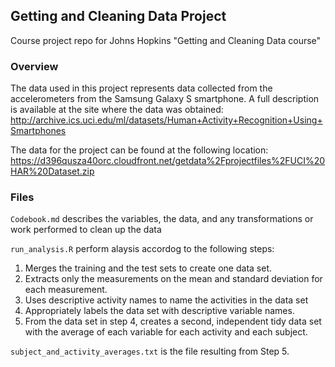 ## Getting and Cleaning Data Project

Course project repo for Johns Hopkins "Getting and Cleaning Data course"

### Overview

The data used in this project represents data collected from the accelerometers from the Samsung Galaxy S smartphone. A full description is available at the site where the data was obtained:
http://archive.ics.uci.edu/ml/datasets/Human+Activity+Recognition+Using+Smartphones

The data for the project can be found at the following location:
https://d396qusza40orc.cloudfront.net/getdata%2Fprojectfiles%2FUCI%20HAR%20Dataset.zip

### Files

`Codebook.md` describes the variables, the data, and any transformations or work performed to clean up the data 

`run_analysis.R` perform alaysis accordog to the following steps:

1. Merges the training and the test sets to create one data set.
2. Extracts only the measurements on the mean and standard deviation for each measurement.
3. Uses descriptive activity names to name the activities in the data set
4. Appropriately labels the data set with descriptive variable names.
5. From the data set in step 4, creates a second, independent tidy data set with the average of each variable for each activity and each subject.

`subject_and_activity_averages.txt` is the file resulting from Step 5.

